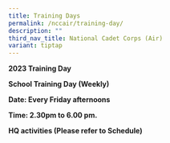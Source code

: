 ```yaml
---
title: Training Days
permalink: /nccair/training-day/
description: ""
third_nav_title: National Cadet Corps (Air)
variant: tiptap
---
```

**2023 Training Day**

**School Training Day (Weekly)**

**Date: Every Friday afternoons**

**Time: 2.30pm to 6.00 pm.**

**HQ activities (Please refer to Schedule)**